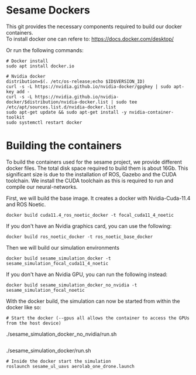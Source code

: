# Sesame Dockers
This git provides the necessary components required to build our docker containers.\
To install docker one can refere to: https://docs.docker.com/desktop/

Or run the following commands: 
```
# Docker install
sudo apt install docker.io

# Nvidia docker
distribution=$(. /etc/os-release;echo $ID$VERSION_ID)
curl -s -L https://nvidia.github.io/nvidia-docker/gpgkey | sudo apt-key add -
curl -s -L https://nvidia.github.io/nvidia-docker/$distribution/nvidia-docker.list | sudo tee /etc/apt/sources.list.d/nvidia-docker.list
sudo apt-get update && sudo apt-get install -y nvidia-container-toolkit
sudo systemctl restart docker
```

# Building the containers
To build the containers used for the sesame project, we provide different docker files. 
The total disk space required to build them is about 16Gb.
This significant size is due to the installation of ROS, Gazebo and the CUDA toolchain.
We install the CUDA toolchain as this is required to run and compile our neural-networks.

First, we will build the base image. It creates a docker with Nvidia-Cuda-11.4 and ROS Noetic.
```
docker build cuda11.4_ros_noetic_docker -t focal_cuda11_4_noetic
```
If you don't have an Nvidia graphics card, you can use the following:
```
docker build ros_noetic_docker -t ros_noetic_base_docker
```
Then we will build our simulation environments
```
docker build sesame_simulation_docker -t sesame_simulation_focal_cuda11_4_noetic
```
If you don't have an Nvidia GPU, you can run the following instead:
```
docker build sesame_simulation_docker_no_nvidia -t sesame_simulation_focal_noetic
```

With the docker build, the simulation can now be started from within the docker like so:
```
# Start the docker (--gpus all allows the container to access the GPUs from the host device)
```
./sesame_simulation_docker_no_nvidia/run.sh
```
```
./sesame_simulation_docker/run.sh
```
# Inside the docker start the simulation
roslaunch sesame_ul_uavs aerolab_one_drone.launch
```
